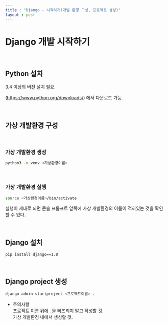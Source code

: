 ```yaml
---
title : "Django - 시작하기(개발 환경 구성, 프로젝트 생성)"
layout : post
---
```



# Django 개발 시작하기  


<br/>

## Python 설치  

3.4 이상의 버전 설치 필요.  

(https://www.python.org/downloads/) 에서 다운로드 가능.  


<br/>

## 가상 개발환경 구성  


<br/>

### 가상 개발환경 생성  

```sh
python3 -m venv <가상환경이름>
```


<br/>

### 가상 개발환경 실행

```sh
source <가상환경이름>/bin/activate
```

실행이 제대로 되면 콘솔 프롬프트 앞쪽에 가상 개발환경의 이름이 적혀있는 것을 확인할 수 있다.  


<br/>

## Django 설치

```sh
pip install django==1.8
```


<br/>

## Django project 생성

```sh
django-admin startproject <프로젝트이름> .
```

- 주의사항  
프로젝트 이름 뒤에 `.`을 빠뜨리지 말고 작성할 것.  
가상 개발환경 내에서 생성할 것.  
